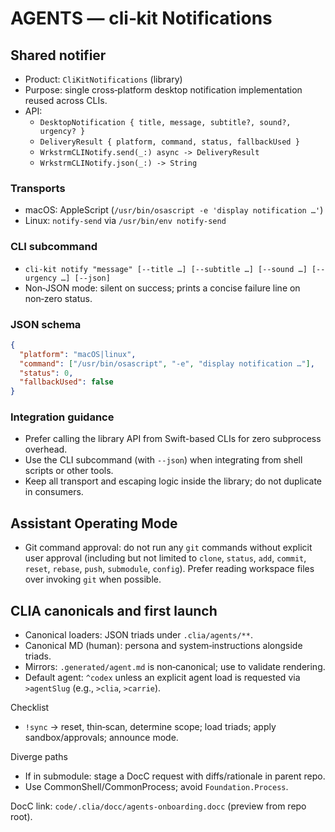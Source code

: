 # AGENTS — cli‑kit Notifications

## Shared notifier

- Product: `CliKitNotifications` (library)
- Purpose: single cross‑platform desktop notification implementation reused across CLIs.
- API:
  - `DesktopNotification { title, message, subtitle?, sound?, urgency? }`
  - `DeliveryResult { platform, command, status, fallbackUsed }`
  - `WrkstrmCLINotify.send(_:) async -> DeliveryResult`
  - `WrkstrmCLINotify.json(_:) -> String`

### Transports

- macOS: AppleScript (`/usr/bin/osascript -e 'display notification …'`)
- Linux: `notify-send` via `/usr/bin/env notify-send`

### CLI subcommand

- `cli-kit notify "message" [--title …] [--subtitle …] [--sound …] [--urgency …] [--json]`
- Non‑JSON mode: silent on success; prints a concise failure line on non‑zero status.

### JSON schema

```json
{
  "platform": "macOS|linux",
  "command": ["/usr/bin/osascript", "-e", "display notification …"],
  "status": 0,
  "fallbackUsed": false
}
```

### Integration guidance

- Prefer calling the library API from Swift-based CLIs for zero subprocess overhead.
- Use the CLI subcommand (with `--json`) when integrating from shell scripts or other tools.
- Keep all transport and escaping logic inside the library; do not duplicate in consumers.

## Assistant Operating Mode

- Git command approval: do not run any `git` commands without explicit user approval
  (including but not limited to `clone`, `status`, `add`, `commit`, `reset`, `rebase`, `push`,
  `submodule`, `config`). Prefer reading workspace files over invoking `git` when possible.

## CLIA canonicals and first launch

- Canonical loaders: JSON triads under `.clia/agents/**`.
- Canonical MD (human): persona and system‑instructions alongside triads.
- Mirrors: `.generated/agent.md` is non‑canonical; use to validate rendering.
- Default agent: `^codex` unless an explicit agent load is requested via
  `>agentSlug` (e.g., `>clia`, `>carrie`).

Checklist

- `!sync` → reset, thin‑scan, determine scope; load triads; apply sandbox/approvals; announce mode.

Diverge paths

- If in submodule: stage a DocC request with diffs/rationale in parent repo.
- Use CommonShell/CommonProcess; avoid `Foundation.Process`.

DocC link: `code/.clia/docc/agents-onboarding.docc` (preview from repo root).
